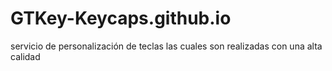 # GTKey-Keycaps.github.io
servicio de personalización de teclas las cuales son realizadas con una alta calidad
